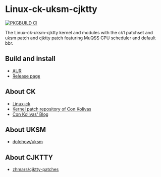 # Linux-ck-uksm-cjktty

[![PKGBUILD CI](https://github.com/RiverOnVenus/linux-ck-uksm-cjktty/actions/workflows/main.yml/badge.svg)](https://github.com/RiverOnVenus/linux-ck-uksm-cjktty/actions/workflows/main.yml)

The Linux-ck-uksm-cjktty kernel and modules with the ck1 patchset and uksm patch and cjktty patch featuring MuQSS CPU scheduler and default bbr.

## Build and install

- [AUR](https://aur.archlinux.org/packages/?K=linux-ck-uksm-cjktty)
- [Release page](https://github.com/RiverOnVenus/linux-ck-uksm-cjktty/releases)

## About CK

- [Linux-ck](https://wiki.archlinux.org/title/Linux-ck)
- [Kernel patch repository of Con Kolivas](http://ck.kolivas.org/patches/)
- [Con Kolivas' Blog](https://ck-hack.blogspot.it/)

## About UKSM

- [dolohow/uksm](dolohow/uksm)

## About CJKTTY

- [zhmars/cjktty-patches](zhmars/cjktty-patches)

